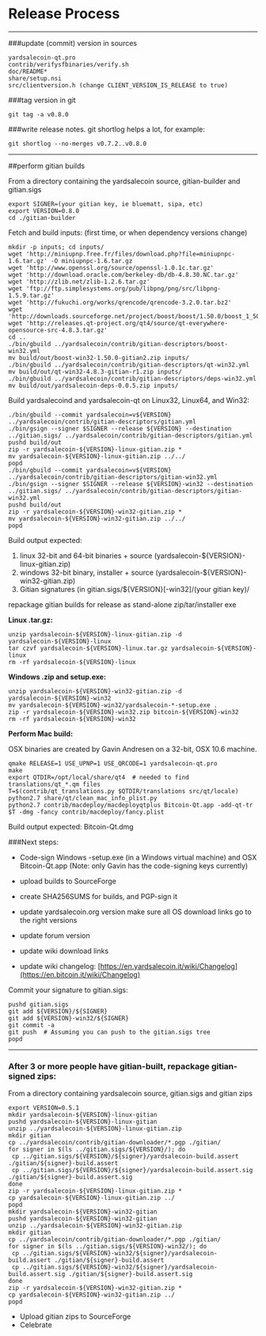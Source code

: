 Release Process
====================

* * *

###update (commit) version in sources


	yardsalecoin-qt.pro
	contrib/verifysfbinaries/verify.sh
	doc/README*
	share/setup.nsi
	src/clientversion.h (change CLIENT_VERSION_IS_RELEASE to true)

###tag version in git

	git tag -a v0.8.0

###write release notes. git shortlog helps a lot, for example:

	git shortlog --no-merges v0.7.2..v0.8.0

* * *

##perform gitian builds

 From a directory containing the yardsalecoin source, gitian-builder and gitian.sigs
  
	export SIGNER=(your gitian key, ie bluematt, sipa, etc)
	export VERSION=0.8.0
	cd ./gitian-builder

 Fetch and build inputs: (first time, or when dependency versions change)

	mkdir -p inputs; cd inputs/
	wget 'http://miniupnp.free.fr/files/download.php?file=miniupnpc-1.6.tar.gz' -O miniupnpc-1.6.tar.gz
	wget 'http://www.openssl.org/source/openssl-1.0.1c.tar.gz'
	wget 'http://download.oracle.com/berkeley-db/db-4.8.30.NC.tar.gz'
	wget 'http://zlib.net/zlib-1.2.6.tar.gz'
	wget 'ftp://ftp.simplesystems.org/pub/libpng/png/src/libpng-1.5.9.tar.gz'
	wget 'http://fukuchi.org/works/qrencode/qrencode-3.2.0.tar.bz2'
	wget 'http://downloads.sourceforge.net/project/boost/boost/1.50.0/boost_1_50_0.tar.bz2'
	wget 'http://releases.qt-project.org/qt4/source/qt-everywhere-opensource-src-4.8.3.tar.gz'
	cd ..
	./bin/gbuild ../yardsalecoin/contrib/gitian-descriptors/boost-win32.yml
	mv build/out/boost-win32-1.50.0-gitian2.zip inputs/
	./bin/gbuild ../yardsalecoin/contrib/gitian-descriptors/qt-win32.yml
	mv build/out/qt-win32-4.8.3-gitian-r1.zip inputs/
	./bin/gbuild ../yardsalecoin/contrib/gitian-descriptors/deps-win32.yml
	mv build/out/yardsalecoin-deps-0.0.5.zip inputs/

 Build yardsalecoind and yardsalecoin-qt on Linux32, Linux64, and Win32:
  
	./bin/gbuild --commit yardsalecoin=v${VERSION} ../yardsalecoin/contrib/gitian-descriptors/gitian.yml
	./bin/gsign --signer $SIGNER --release ${VERSION} --destination ../gitian.sigs/ ../yardsalecoin/contrib/gitian-descriptors/gitian.yml
	pushd build/out
	zip -r yardsalecoin-${VERSION}-linux-gitian.zip *
	mv yardsalecoin-${VERSION}-linux-gitian.zip ../../
	popd
	./bin/gbuild --commit yardsalecoin=v${VERSION} ../yardsalecoin/contrib/gitian-descriptors/gitian-win32.yml
	./bin/gsign --signer $SIGNER --release ${VERSION}-win32 --destination ../gitian.sigs/ ../yardsalecoin/contrib/gitian-descriptors/gitian-win32.yml
	pushd build/out
	zip -r yardsalecoin-${VERSION}-win32-gitian.zip *
	mv yardsalecoin-${VERSION}-win32-gitian.zip ../../
	popd

  Build output expected:

  1. linux 32-bit and 64-bit binaries + source (yardsalecoin-${VERSION}-linux-gitian.zip)
  2. windows 32-bit binary, installer + source (yardsalecoin-${VERSION}-win32-gitian.zip)
  3. Gitian signatures (in gitian.sigs/${VERSION}[-win32]/(your gitian key)/

repackage gitian builds for release as stand-alone zip/tar/installer exe

**Linux .tar.gz:**

	unzip yardsalecoin-${VERSION}-linux-gitian.zip -d yardsalecoin-${VERSION}-linux
	tar czvf yardsalecoin-${VERSION}-linux.tar.gz yardsalecoin-${VERSION}-linux
	rm -rf yardsalecoin-${VERSION}-linux

**Windows .zip and setup.exe:**

	unzip yardsalecoin-${VERSION}-win32-gitian.zip -d yardsalecoin-${VERSION}-win32
	mv yardsalecoin-${VERSION}-win32/yardsalecoin-*-setup.exe .
	zip -r yardsalecoin-${VERSION}-win32.zip bitcoin-${VERSION}-win32
	rm -rf yardsalecoin-${VERSION}-win32

**Perform Mac build:**

  OSX binaries are created by Gavin Andresen on a 32-bit, OSX 10.6 machine.

	qmake RELEASE=1 USE_UPNP=1 USE_QRCODE=1 yardsalecoin-qt.pro
	make
	export QTDIR=/opt/local/share/qt4  # needed to find translations/qt_*.qm files
	T=$(contrib/qt_translations.py $QTDIR/translations src/qt/locale)
	python2.7 share/qt/clean_mac_info_plist.py
	python2.7 contrib/macdeploy/macdeployqtplus Bitcoin-Qt.app -add-qt-tr $T -dmg -fancy contrib/macdeploy/fancy.plist

 Build output expected: Bitcoin-Qt.dmg

###Next steps:

* Code-sign Windows -setup.exe (in a Windows virtual machine) and
  OSX Bitcoin-Qt.app (Note: only Gavin has the code-signing keys currently)

* upload builds to SourceForge

* create SHA256SUMS for builds, and PGP-sign it

* update yardsalecoin.org version
  make sure all OS download links go to the right versions

* update forum version

* update wiki download links

* update wiki changelog: [https://en.yardsalecoin.it/wiki/Changelog](https://en.bitcoin.it/wiki/Changelog)

Commit your signature to gitian.sigs:

	pushd gitian.sigs
	git add ${VERSION}/${SIGNER}
	git add ${VERSION}-win32/${SIGNER}
	git commit -a
	git push  # Assuming you can push to the gitian.sigs tree
	popd

-------------------------------------------------------------------------

### After 3 or more people have gitian-built, repackage gitian-signed zips:

From a directory containing yardsalecoin source, gitian.sigs and gitian zips

	export VERSION=0.5.1
	mkdir yardsalecoin-${VERSION}-linux-gitian
	pushd yardsalecoin-${VERSION}-linux-gitian
	unzip ../yardsalecoin-${VERSION}-linux-gitian.zip
	mkdir gitian
	cp ../yardsalecoin/contrib/gitian-downloader/*.pgp ./gitian/
	for signer in $(ls ../gitian.sigs/${VERSION}/); do
	 cp ../gitian.sigs/${VERSION}/${signer}/yardsalecoin-build.assert ./gitian/${signer}-build.assert
	 cp ../gitian.sigs/${VERSION}/${signer}/yardsalecoin-build.assert.sig ./gitian/${signer}-build.assert.sig
	done
	zip -r yardsalecoin-${VERSION}-linux-gitian.zip *
	cp yardsalecoin-${VERSION}-linux-gitian.zip ../
	popd
	mkdir yardsalecoin-${VERSION}-win32-gitian
	pushd yardsalecoin-${VERSION}-win32-gitian
	unzip ../yardsalecoin-${VERSION}-win32-gitian.zip
	mkdir gitian
	cp ../yardsalecoin/contrib/gitian-downloader/*.pgp ./gitian/
	for signer in $(ls ../gitian.sigs/${VERSION}-win32/); do
	 cp ../gitian.sigs/${VERSION}-win32/${signer}/yardsalecoin-build.assert ./gitian/${signer}-build.assert
	 cp ../gitian.sigs/${VERSION}-win32/${signer}/yardsalecoin-build.assert.sig ./gitian/${signer}-build.assert.sig
	done
	zip -r yardsalecoin-${VERSION}-win32-gitian.zip *
	cp yardsalecoin-${VERSION}-win32-gitian.zip ../
	popd

- Upload gitian zips to SourceForge
- Celebrate 

